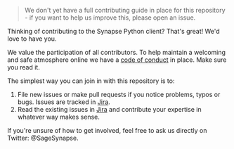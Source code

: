 > We don't yet have a full contributing guide in place for this repository - if you want to help us improve this, please open an issue.

Thinking of contributing to the Synapse Python client? That's great! We'd love to have you.

We value the participation of all contributors. To help maintain a welcoming and safe atmosphere online we have a [code of conduct](CODE_OF_CONDUCT.md) in place. Make sure you read it.

The simplest way you can join in with this repository is to:

1. File new issues or make pull requests if you notice problems, typos or bugs. Issues are tracked in [Jira](https://sagebionetworks.jira.com/projects/SYNPY/issues).
2. Read the existing issues in [Jira](https://sagebionetworks.jira.com/projects/SYNPY/issues) and contribute your expertise in whatever way makes sense.

If you're unsure of how to get involved, feel free to ask us directly on Twitter: @SageSynapse.
